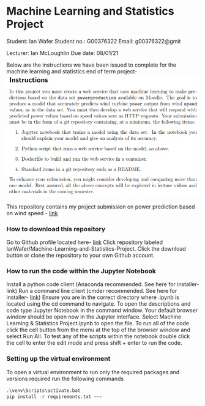 # Machine Learning and Statistics Project

Student: Ian Wafer
Student no.: G00376322
Email: g00376322@gmit

Lecturer: Ian McLoughlin
Due date: 08/01/21

Below are the instructions we have been issued to complete for the machine learning and statistics end of term project-
![Instructions](./Images/instructions.png)

This repository contains my project submission on power prediction based on wind speed - [link](https://github.com/IanWafer/Machine-Learning-and-Statistics-Project)

### How to download this repository
Go to Github profile located here- [link](https://github.com/IanWafer)
Click repository labeled IanWafer/Machine-Learning-and-Statistics-Project.
Click the download button or clone the repository to your own Github account.

### How to run the code within the Jupyter Notebook
Install a python code client (Anaconda recommended. See here for installer- link)
Run a command line client (cmder recommended. See here for installer- [link](https://cmder.net/))
Ensure you are in the correct directory where .ipynb is located using the cd command to navigate.
To open the descriptions and code type Jupyter Notebook in the command window.
Your default browser window should be open now in the Jupyter interface. Select Machine Learning & Statistics Project.ipynb to open the file.
To run all of the code click the cell button from the menu at the top of the browser window and select Run All.
To test any of the scripts within the notebook double click the cell to enter the edit mode and press shift + enter to run the code.

### Setting up the virtual environment
To open a virtual environment to run only the required packages and versions required run the following commands
~~~ python -m venv venv
.\venv\Scripts\activate.bat
pip install -r requirements.txt ~~~